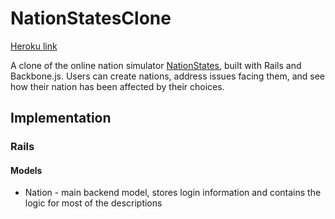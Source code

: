# NationStatesClone

[Heroku link][heroku]

[heroku]: http://nationstatesclone.herokuapp.com/

A clone of the online nation simulator [NationStates][nationstates], built with
Rails and Backbone.js. Users can create nations, address issues facing them,
and see how their nation has been affected by their choices.

[nationstates]: http://www.nationstates.net/

## Implementation
### Rails
#### Models
- Nation - main backend model, stores login information and contains the logic for most of the descriptions
